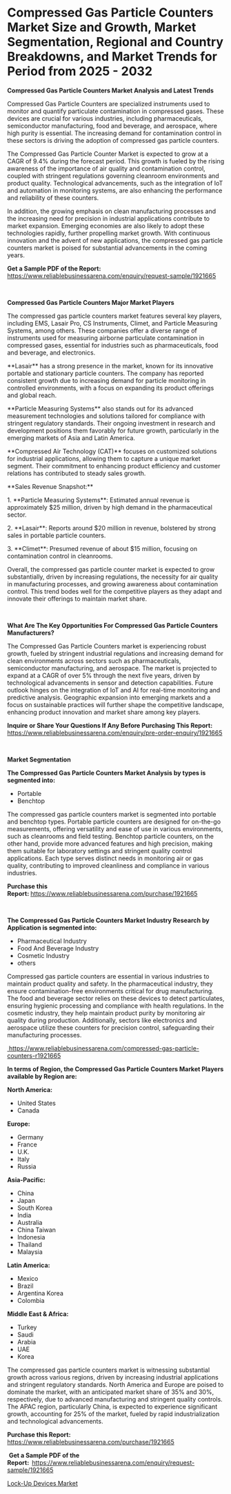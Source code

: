<p><h1>Compressed Gas Particle Counters Market Size and Growth, Market Segmentation, Regional and Country Breakdowns, and Market Trends for Period from 2025 -  2032</h1></p><p><strong>Compressed Gas Particle Counters Market Analysis and Latest Trends</strong></p>
<p><p>Compressed Gas Particle Counters are specialized instruments used to monitor and quantify particulate contamination in compressed gases. These devices are crucial for various industries, including pharmaceuticals, semiconductor manufacturing, food and beverage, and aerospace, where high purity is essential. The increasing demand for contamination control in these sectors is driving the adoption of compressed gas particle counters.</p><p>The Compressed Gas Particle Counter Market is expected to grow at a CAGR of 9.4% during the forecast period. This growth is fueled by the rising awareness of the importance of air quality and contamination control, coupled with stringent regulations governing cleanroom environments and product quality. Technological advancements, such as the integration of IoT and automation in monitoring systems, are also enhancing the performance and reliability of these counters. </p><p>In addition, the growing emphasis on clean manufacturing processes and the increasing need for precision in industrial applications contribute to market expansion. Emerging economies are also likely to adopt these technologies rapidly, further propelling market growth. With continuous innovation and the advent of new applications, the compressed gas particle counters market is poised for substantial advancements in the coming years.</p></p>
<p><strong>Get a Sample PDF of the Report:&nbsp;</strong> <a href="https://www.reliablebusinessarena.com/enquiry/request-sample/1921665?utm_campaign=1892&utm_medium=2&utm_source=Github&utm_content=ia&utm_term=01032025&utm_id=compressed-gas-particle-counters">https://www.reliablebusinessarena.com/enquiry/request-sample/1921665</a></p>
<p>&nbsp;</p>
<p><strong>Compressed Gas Particle Counters Major Market Players</strong></p>
<p><p>The compressed gas particle counters market features several key players, including EMS, Lasair Pro, CS Instruments, Climet, and Particle Measuring Systems, among others. These companies offer a diverse range of instruments used for measuring airborne particulate contamination in compressed gases, essential for industries such as pharmaceuticals, food and beverage, and electronics.</p><p>**Lasair** has a strong presence in the market, known for its innovative portable and stationary particle counters. The company has reported consistent growth due to increasing demand for particle monitoring in controlled environments, with a focus on expanding its product offerings and global reach. </p><p>**Particle Measuring Systems** also stands out for its advanced measurement technologies and solutions tailored for compliance with stringent regulatory standards. Their ongoing investment in research and development positions them favorably for future growth, particularly in the emerging markets of Asia and Latin America.</p><p>**Compressed Air Technology (CAT)** focuses on customized solutions for industrial applications, allowing them to capture a unique market segment. Their commitment to enhancing product efficiency and customer relations has contributed to steady sales growth.</p><p>**Sales Revenue Snapshot:**</p><p>1. **Particle Measuring Systems**: Estimated annual revenue is approximately $25 million, driven by high demand in the pharmaceutical sector.</p><p>2. **Lasair**: Reports around $20 million in revenue, bolstered by strong sales in portable particle counters.</p><p>3. **Climet**: Presumed revenue of about $15 million, focusing on contamination control in cleanrooms.</p><p>Overall, the compressed gas particle counter market is expected to grow substantially, driven by increasing regulations, the necessity for air quality in manufacturing processes, and growing awareness about contamination control. This trend bodes well for the competitive players as they adapt and innovate their offerings to maintain market share.</p></p>
<p>&nbsp;</p>
<p><strong>What Are The Key Opportunities For Compressed Gas Particle Counters Manufacturers?</strong></p>
<p><p>The Compressed Gas Particle Counters market is experiencing robust growth, fueled by stringent industrial regulations and increasing demand for clean environments across sectors such as pharmaceuticals, semiconductor manufacturing, and aerospace. The market is projected to expand at a CAGR of over 5% through the next five years, driven by technological advancements in sensor and detection capabilities. Future outlook hinges on the integration of IoT and AI for real-time monitoring and predictive analysis. Geographic expansion into emerging markets and a focus on sustainable practices will further shape the competitive landscape, enhancing product innovation and market share among key players.</p></p>
<p><strong>Inquire or Share Your Questions If Any Before Purchasing This Report:</strong> <a href="https://www.reliablebusinessarena.com/enquiry/pre-order-enquiry/1921665?utm_campaign=1892&utm_medium=2&utm_source=Github&utm_content=ia&utm_term=01032025&utm_id=compressed-gas-particle-counters">https://www.reliablebusinessarena.com/enquiry/pre-order-enquiry/1921665</a></p>
<p>&nbsp;</p>
<p><strong>Market Segmentation</strong></p>
<p><strong>The Compressed Gas Particle Counters Market Analysis by types is segmented into:</strong></p>
<p><ul><li>Portable</li><li>Benchtop</li></ul></p>
<p><p>The compressed gas particle counters market is segmented into portable and benchtop types. Portable particle counters are designed for on-the-go measurements, offering versatility and ease of use in various environments, such as cleanrooms and field testing. Benchtop particle counters, on the other hand, provide more advanced features and high precision, making them suitable for laboratory settings and stringent quality control applications. Each type serves distinct needs in monitoring air or gas quality, contributing to improved cleanliness and compliance in various industries.</p></p>
<p><strong>Purchase this Report:&nbsp;</strong><a href="https://www.reliablebusinessarena.com/purchase/1921665?utm_campaign=1892&utm_medium=2&utm_source=Github&utm_content=ia&utm_term=01032025&utm_id=compressed-gas-particle-counters">https://www.reliablebusinessarena.com/purchase/1921665</a></p>
<p>&nbsp;</p>
<p><strong>The Compressed Gas Particle Counters Market Industry Research by Application is segmented into:</strong></p>
<p><ul><li>Pharmaceutical Industry</li><li>Food And Beverage Industry</li><li>Cosmetic Industry</li><li>others</li></ul></p>
<p><p>Compressed gas particle counters are essential in various industries to maintain product quality and safety. In the pharmaceutical industry, they ensure contamination-free environments critical for drug manufacturing. The food and beverage sector relies on these devices to detect particulates, ensuring hygienic processing and compliance with health regulations. In the cosmetic industry, they help maintain product purity by monitoring air quality during production. Additionally, sectors like electronics and aerospace utilize these counters for precision control, safeguarding their manufacturing processes.</p></p>
<p><a href="https://www.reliablebusinessarena.com/compressed-gas-particle-counters-r1921665?utm_campaign=1892&utm_medium=2&utm_source=Github&utm_content=ia&utm_term=01032025&utm_id=compressed-gas-particle-counters">&nbsp;https://www.reliablebusinessarena.com/compressed-gas-particle-counters-r1921665</a></p>
<p><strong>In terms of Region, the Compressed Gas Particle Counters Market Players available by Region are:</strong></p>
<p>
    <p> <strong> North America: </strong>
        <ul>
            <li>United States</li>
            <li>Canada</li>
        </ul>
        </p> 
    <p> <strong> Europe: </strong>
        <ul>
            <li>Germany</li>
            <li>France</li>
            <li>U.K.</li>
            <li>Italy</li>
            <li>Russia</li>
        </ul>
        </p> 
    <p> <strong> Asia-Pacific: </strong>
        <ul>
            <li>China</li>
            <li>Japan</li>
            <li>South Korea</li>
            <li>India</li>
            <li>Australia</li>
            <li>China Taiwan</li>
            <li>Indonesia</li>
            <li>Thailand</li>
            <li>Malaysia</li>
        </ul>
        </p> 
    <p> <strong> Latin America: </strong>
        <ul>
            <li>Mexico</li>
            <li>Brazil</li>
            <li>Argentina Korea</li>
            <li>Colombia</li>
        </ul>
        </p> 
    <p> <strong> Middle East & Africa: </strong>
        <ul>
            <li>Turkey</li>
            <li>Saudi</li>
            <li>Arabia</li>
            <li>UAE</li>
            <li>Korea</li>
        </ul>
    </p>
    </p>
<p><p>The compressed gas particle counters market is witnessing substantial growth across various regions, driven by increasing industrial applications and stringent regulatory standards. North America and Europe are poised to dominate the market, with an anticipated market share of 35% and 30%, respectively, due to advanced manufacturing and stringent quality controls. The APAC region, particularly China, is expected to experience significant growth, accounting for 25% of the market, fueled by rapid industrialization and technological advancements.</p></p>
<p><strong>Purchase this Report: </strong><a href="https://www.reliablebusinessarena.com/purchase/1921665?utm_campaign=1892&utm_medium=2&utm_source=Github&utm_content=ia&utm_term=01032025&utm_id=compressed-gas-particle-counters">https://www.reliablebusinessarena.com/purchase/1921665</a></p>
<p>&nbsp;<strong>Get a Sample PDF of the Report:&nbsp;&nbsp;</strong><a href="https://www.reliablebusinessarena.com/enquiry/request-sample/1921665?utm_campaign=1892&utm_medium=2&utm_source=Github&utm_content=ia&utm_term=01032025&utm_id=compressed-gas-particle-counters">https://www.reliablebusinessarena.com/enquiry/request-sample/1921665</a></p>
<p><strong></strong></p>
<p><p><a href="https://github.com/CliffMedina6/Market-Research-Report-List-7/blob/main/lock-up-devices-market.md?utm_campaign=1892&utm_medium=2&utm_source=Github&utm_content=ia&utm_term=01032025&utm_id=compressed-gas-particle-counters">Lock-Up Devices Market</a></p></p>